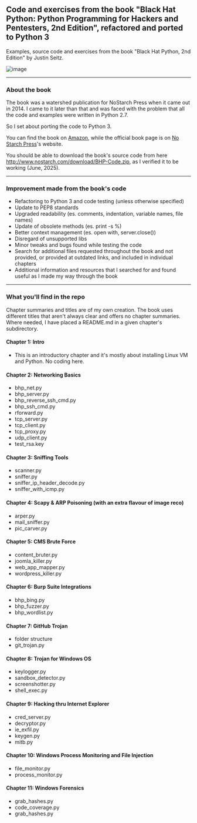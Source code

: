 ## Code and exercises from the book "Black Hat Python: Python Programming for Hackers and Pentesters, 2nd Edition", refactored and ported to Python 3 
Examples, source code and exercises from the book "Black Hat Python, 2nd Edition" by Justin Seitz.

![image](https://user-images.githubusercontent.com/57464184/138901408-984413ab-2648-4dbe-b40c-37ac7b59fc63.png)


--------------------------------
### About the book
The book was a watershed publication for NoStarch Press when it came out in 2014. I came to it later than that and was faced with the problem that all the code and examples were written in Python 2.7.<br>

So I set about porting the code to Python 3.<br>

You can find the book on <a href="https://www.amazon.it/Black-Hat-Python-Programming-Pentesters-ebook/dp/B00QL616DW#customerReviews">Amazon</a>,
while the official book page is on <a href="https://nostarch.com/black-hat-python2E#updates">No Starch Press</a>'s website.<br>

You should be able to download the book's source code from here http://www.nostarch.com/download/BHP-Code.zip, as I verified it to be working (June, 2025).<br>


--------------------------------

### Improvement made from the book's code
- Refactoring to Python 3 and code testing (unless otherwise specified)
- Update to PEP8 standards
- Upgraded readability (es. comments, indentation, variable names, file names)
- Update of obsolete methods (es. print -s %)
- Better context management (es. open with, server.close())
- Disregard of unsupported libs
- Minor tweaks and bugs found while testing the code
- Search for additional files requested throughout the book and not provided, or provided at outdated links, and included in individual chapters
- Additional information and resources that I searched for and found useful as I made my way through the book

--------------------------------

### What you'll find in the repo
Chapter summaries and titles are of my own creation. The book uses different titles that aren't always clear and offers no chapter summaries.  Where needed, I have placed a README.md in a given chapter's subdirectory.

#### Chapter 1: Intro
- This is an introductory chapter and it's mostly about installing Linux VM and Python. No coding here.

#### Chapter 2: Networking Basics
- bhp_net.py
- bhp_server.py
- bhp_reverse_ssh_cmd.py
- bhp_ssh_cmd.py
- rforward.py
- tcp_server.py
- tcp_client.py
- tcp_proxy.py
- udp_client.py
- test_rsa.key

#### Chapter 3: Sniffing Tools
- scanner.py
- sniffer.py
- sniffer_ip_header_decode.py
- sniffer_with_icmp.py

#### Chapter 4: Scapy & ARP Poisoning (with an extra flavour of image reco)
- arper.py
- mail_sniffer.py
- pic_carver.py

#### Chapter 5: CMS Brute Force
- content_bruter.py
- joomla_killer.py
- web_app_mapper.py
- wordpress_killer.py

#### Chapter 6: Burp Suite Integrations 
- bhp_bing.py
- bhp_fuzzer.py
- bhp_wordlist.py

#### Chapter 7: GitHub Trojan
- folder structure
- git_trojan.py

#### Chapter 8: Trojan for Windows OS
- keylogger.py
- sandbox_detector.py
- screenshotter.py
- shell_exec.py

#### Chapter 9: Hacking thru Internet Explorer
- cred_server.py
- decryptor.py
- ie_exfil.py
- keygen.py
- mitb.py

#### Chapter 10: Windows Process Monitoring and File Injection
- file_monitor.py
- process_monitor.py

#### Chapter 11: Windows Forensics
- grab_hashes.py
- code_coverage.py
- grab_hashes.py

